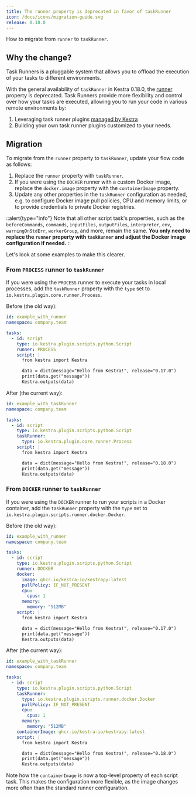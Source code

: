 ```yaml
---
title: The runner property is deprecated in favor of taskRunner
icon: /docs/icons/migration-guide.svg
release: 0.18.0
---
```


How to migrate from `runner` to `taskRunner`.

## Why the change?

Task Runners is a pluggable system that allows you to offload the execution of your tasks to different environments.

With the general availability of `taskRunner` in Kestra 0.18.0, the [runner](/docs/08.developer-guide/07.scripts/03.runners.md) property is deprecated. Task Runners provide more flexibility and control over how your tasks are executed, allowing you to run your code in various remote environments by:
1. Leveraging task runner plugins [managed by Kestra](/demo/)
2. Building your own task runner plugins customized to your needs.

## Migration

To migrate from the `runner` property to `taskRunner`, update your flow code as follows:

1. Replace the `runner` property with `taskRunner`.
2. If you were using the `DOCKER` runner with a custom Docker image, replace the `docker.image` property with the `containerImage` property.
3. Update any other properties in the `taskRunner` configuration as needed, e.g. to configure Docker image pull policies, CPU and memory limits, or to provide credentials to private Docker registries.

::alert{type="info"}
Note that all other script task's properties, such as the `beforeCommands`, `commands`, `inputFiles`, `outputFiles`, `interpreter`, `env`, `warningOnStdErr`, `workerGroup`, and more, remain the same. **You only need to replace the `runner` property with `taskRunner` and adjust the Docker image configuration if needed.**
::

Let's look at some examples to make this clearer.

### From `PROCESS` runner to `taskRunner`

If you were using the `PROCESS` runner to execute your tasks in local processes, add the `taskRunner` property with the `type` set to `io.kestra.plugin.core.runner.Process`.

Before (the old way):
```yaml
id: example_with_runner
namespace: company.team

tasks:
  - id: script
    type: io.kestra.plugin.scripts.python.Script
    runner: PROCESS
    script: |
      from kestra import Kestra

      data = dict(message="Hello from Kestra!", release="0.17.0")
      print(data.get("message"))
      Kestra.outputs(data)
```

After (the current way):
```yaml
id: example_with_taskRunner
namespace: company.team

tasks:
  - id: script
    type: io.kestra.plugin.scripts.python.Script
    taskRunner:
      type: io.kestra.plugin.core.runner.Process
    script: |
      from kestra import Kestra

      data = dict(message="Hello from Kestra!", release="0.18.0")
      print(data.get("message"))
      Kestra.outputs(data)
```

### From `DOCKER` runner to `taskRunner`

If you were using the `DOCKER` runner to run your scripts in a Docker container, add the `taskRunner` property with the `type` set to `io.kestra.plugin.scripts.runner.docker.Docker`.

Before (the old way):
```yaml
id: example_with_runner
namespace: company.team

tasks:
  - id: script
    type: io.kestra.plugin.scripts.python.Script
    runner: DOCKER
    docker:
      image: ghcr.io/kestra-io/kestrapy:latest
      pullPolicy: IF_NOT_PRESENT
      cpu:
        cpus: 1
      memory:
        memory: "512MB"
    script: |
      from kestra import Kestra

      data = dict(message="Hello from Kestra!", release="0.17.0")
      print(data.get("message"))
      Kestra.outputs(data)
```

After (the current way):
```yaml
id: example_with_taskRunner
namespace: company.team

tasks:
  - id: script
    type: io.kestra.plugin.scripts.python.Script
    taskRunner:
      type: io.kestra.plugin.scripts.runner.docker.Docker
      pullPolicy: IF_NOT_PRESENT
      cpu:
        cpus: 1
      memory:
        memory: "512MB"
    containerImage: ghcr.io/kestra-io/kestrapy:latest
    script: |
      from kestra import Kestra

      data = dict(message="Hello from Kestra!", release="0.18.0")
      print(data.get("message"))
      Kestra.outputs(data)
```

Note how the `containerImage` is now a top-level property of each script task. This makes the configuration more flexible, as the image changes more often than the standard runner configuration.

